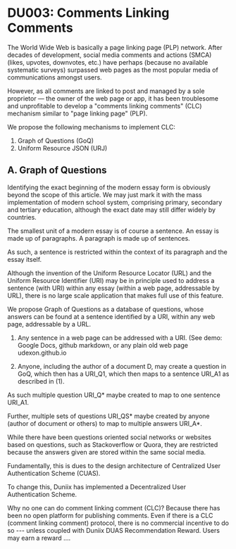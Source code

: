 # DU003: Comments Linking Comments

The World Wide Web is basically a page linking page (PLP) network. After decades of development, social media comments and actions (SMCA) (likes, upvotes, downvotes, etc.) have perhaps (because no available systematic surveys) surpassed web pages as the most popular media of communications amongst users.

However, as all comments are linked to post and managed by a sole proprietor &mdash; the owner of the web page or app, it has been troublesome and unprofitable to develop a "comments linking comments" (CLC) mechanism similar to "page linking page" (PLP).

We propose the following mechanisms to implement CLC:

1. Graph of Questions (GoQ)
2. Uniform Resource JSON (URJ)

## A. Graph of Questions

Identifying the exact beginning of the modern essay form is obviously beyond the scope of this article. We may just mark it with the mass implementation of modern school system, comprising primary, secondary and tertiary education, although the exact date may still differ widely by countries.

The smallest unit of a modern essay is of course a sentence. An essay is made up of paragraphs. A paragraph is made up of sentences.

As such, a sentence is restricted within the context of its paragraph and the essay itself.

Although the invention of the Uniform Resource Locator (URL) and the Uniform Resource Identifier (URI) may be in principle used to address a sentence (with URI) within any essay (within a web page, addressable by URL), there is no large scale application that makes full use of this feature. 

We propose Graph of Questions as a database of questions, whose answers can be found at a sentence identified by a URI, within any web page, addressable by a URL.

1. Any sentence in a web page can be addressed with a URI.
(See demo: Google Docs, github markdown, or any plain old web page udexon.github.io

2. Anyone, including the author of a document D, may create a question in GoQ, which then has a
URI_Q1, which then maps to a sentence URI_A1 as described in (1).

As such multiple question URI_Q* maybe created to map to one sentence URI_A1.

Further, multiple sets of questions URI_QS* maybe created by anyone (author of document or others)
to map to multiple answers URI_A*.

While there have been questions oriented social networks or websites based on questions, such as Stackoverflow or Quora, they are restricted because the answers given are stored within the same social media.

Fundamentally, this is dues to the design architecture of Centralized User Authentication Scheme (CUAS).

To change this, Duniix has implemented a Decentralized User Authentication Scheme.

Why no one can do comment linking comment (CLC)? Because there has been no open platform for publishing comments. 
Even if there is a CLC (comment linking comment) protocol, there is no commercial incentive to do so --- unless coupled with Duniix DUAS Recommendation Reward. Users may earn a reward …. 

